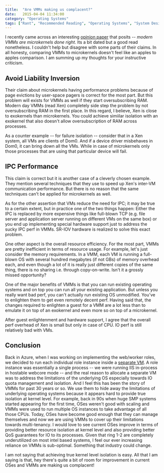 ```yaml
---
title:  "Are VMMs making us complacent?"
date:   2015-04-04 11:34:00
category: "Operating Systems"
tags: ["Rant", "Recommended Reading", "Operating Systems", "System Design", "Virtual Machines", "Microkernels", "VMMs"]
---
```


I recently came across an interesting [opinion paper](https://www.usenix.org/legacy/event/hotos05/final_papers/full_papers/hand/hand.pdf) that posits -- *modern VMMs are microkernels done right*. Its a bit dated but a good read nonetheless. I couldn't help but disagree with some parts of their claims. In all honesty, comparing VMMs to microkernels doesn't feel like an apples to apples comparison. I am summing up my thoughts for your instructive criticism.

## Avoid Liability Inversion

Their claim about microkernels having performance problems because of page evictions by user-space pagers is correct for the most part. But this problem will exists for VMMs as well if they start oversubscribing RAM. Modern day VMMs (read Xen) completely side step the problem by not oversubscribing RAM in the first place. In this regard, I believe, Xen is close to exokernels than microkernels. You could achieve simiilar isolation with an exokernel that also doesn't allow oversubscription of RAM across processes.

As a counter example -- for failure isolation -- consider that in a Xen system, all VMs are clients of Dom0. And if
a device driver misbehaves in Dom0, it can bring down all the VMs. While in case of microkernels only those processes
that are using that particular device will fail.

## IPC Performance

This claim is correct but it is another case of a cleverly chosen example. They mention several techniques that they use to speed up Xen's inter-VM communication performance. But there is no reason that the same techniques can't be applied for microkernels as well.

As for the other assertion that VMs reduce the need for IPC; it may be true to a certain extent, but in practice one of the two things happen: Either the IPC is replaced by more expensive things like full-blown TCP (e.g. file server and application server running on different VMs on the same box) or you end up implementing special hardware support just to address the sucky IPC perf in VMMs. SR-IOV hardware is realized to solve this exact problem.

One other aspect is the overall resource efficiency. For the most part, VMMs are pretty inefficient in terms of resource usage. For example, let's just consider the memory requirements. In a VMM, each VM is running a full-blown OS with several hundred megabytes (if not GBs) of memory overhead each, and even though a lot of it is really just different copies of the same thing, there is no sharing i.e. through copy-on-write. Isn't it a grossly missed opportunity?

One of the major benefits of VMMs is that you can run existing operating systems and on top you can run all your existing application. But unless you really want bad perf, you can't actually run existing OS unmodified. You've to enlighten them to get even remotely decent perf. Having said that, the changes required to enlighten a guest for a VMM are a lot less than to emulate it on top of an exokernel and even more so on top of a microkernel.

After guest enlightenment and hardware support, I agree that the overall perf overhead of Xen is small but only in case of CPU. IO perf is still relatively bad with VMs.

## Conclusion

Back in Azure, when I was working on implementing the web/worker roles, we decided to run each individual role instance inside a [separate VM](https://patents.justia.com/patent/8621553). A role instance was essentially a single process -- we were running IIS in-process in hostable webcore mode --  and the real reason to allocate a separate VM was to address the limitations of the underlying OS especially towards IO quota management and isolation. And I feel this has been the story of VMMs for past 30 years or so. We use them to hide away the limitations of underlying operating systems because it appears hard to provide true isolation at kernel level. For example, back in 90s when huge SMP systems started appearing for the first time, OSes weren't good with scaling and VMMs were used to run multiple OS instances to take advantage of all those CPUs. Today, OSes have become good enough that they can manage themselves and now we are using VMMs to cover up their limitations towards multi-tenancy. I would love to see current OSes improve in terms of providing better resource isolation at kernel level and also providing better QoS guarantees for IO to its processes. Given that ring 1-2 are completely underutilized on most intel based systems, I feel our ever increasing reliance on VMMs is sub-optimal. Something that industry could change.

I am not saying that achieving true kernel level isolation is easy. All that I am saying is that, hey there's quite a bit of room for improvement in current OSes and VMMs are making us complacent!
